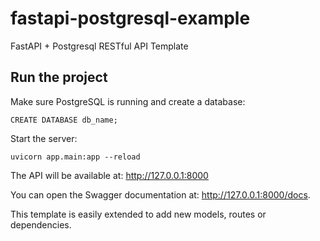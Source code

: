 # fastapi-postgresql-example
FastAPI +  Postgresql RESTful API Template


## Run the project
Make sure PostgreSQL is running and create a database:

`CREATE DATABASE db_name;`

Start the server:

`uvicorn app.main:app --reload`

The API will be available at: http://127.0.0.1:8000

You can open the Swagger documentation at: http://127.0.0.1:8000/docs.

This template is easily extended to add new models, routes or dependencies.
